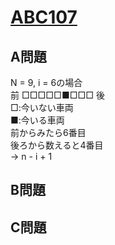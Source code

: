 # [ABC107](https://beta.atcoder.jp/contests/abc107)  
  
## A問題  
N = 9, i = 6の場合  
前 □□□□□■□□□ 後  
□:今いない車両  
■:今いる車両  
前からみたら6番目  
後ろから数えると4番目  
→ n - i + 1  

  

## B問題  

## C問題  
